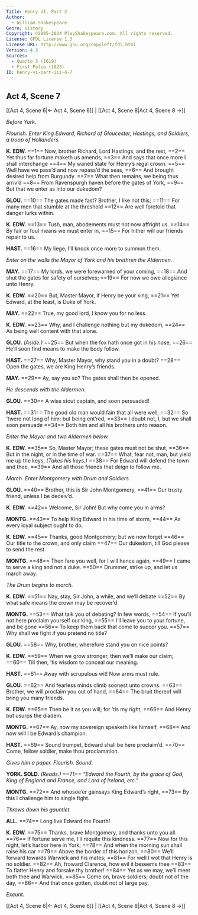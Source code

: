 ```yaml
---
Title: Henry VI, Part 3
Author: 
  - William Shakespeare
Genre: History
Copyright: ©2005-2024 PlayShakespeare.com. All rights reserved.
License: GFDL License 1.3
License URL: http://www.gnu.org/copyleft/fdl.html
Version: 4.3
Sources:
  - Quarto 3 (1619)
  - First Folio (1623)
ID: henry-vi-part-iii-4-7
---
```


## Act 4, Scene 7
[[Act 4, Scene 6|← Act 4, Scene 6]] | [[Act 4, Scene 8|Act 4, Scene 8 →]]

*Before York.*

*Flourish. Enter King Edward, Richard of Gloucester, Hastings, and Soldiers, a troop of Hollanders.*

**K. EDW.**
==1== Now, brother Richard, Lord Hastings, and the rest,
==2== Yet thus far fortune maketh us amends,
==3== And says that once more I shall interchange
==4== My waned state for Henry’s regal crown.
==5== Well have we pass’d and now repass’d the seas,
==6== And brought desired help from Burgundy.
==7== What then remains, we being thus arriv’d
==8== From Ravenspurgh haven before the gates of York,
==9== But that we enter as into our dukedom?

**GLOU.**
==10== The gates made fast? Brother, I like not this;
==11== For many men that stumble at the threshold
==12== Are well foretold that danger lurks within.

**K. EDW.**
==13== Tush, man, abodements must not now affright us.
==14== By fair or foul means we must enter in,
==15== For hither will our friends repair to us.

**HAST.**
==16== My liege, I’ll knock once more to summon them.

*Enter on the walls the Mayor of York and his brethren the Aldermen.*

**MAY.**
==17== My lords, we were forewarned of your coming,
==18== And shut the gates for safety of ourselves;
==19== For now we owe allegiance unto Henry.

**K. EDW.**
==20== But, Master Mayor, if Henry be your king,
==21== Yet Edward, at the least, is Duke of York.

**MAY.**
==22== True, my good lord, I know you for no less.

**K. EDW.**
==23== Why, and I challenge nothing but my dukedom,
==24== As being well content with that alone.

**GLOU.**
*(Aside.)*
==25== But when the fox hath once got in his nose,
==26== He’ll soon find means to make the body follow.

**HAST.**
==27== Why, Master Mayor, why stand you in a doubt?
==28== Open the gates, we are King Henry’s friends.

**MAY.**
==29== Ay, say you so? The gates shall then be opened.

*He descends with the Aldermen.*

**GLOU.**
==30== A wise stout captain, and soon persuaded!

**HAST.**
==31== The good old man would fain that all were well,
==32== So ’twere not long of him; but being ent’red,
==33== I doubt not, I, but we shall soon persuade
==34== Both him and all his brothers unto reason.

*Enter the Mayor and two Aldermen below.*

**K. EDW.**
==35== So, Master Mayor; these gates must not be shut,
==36== But in the night, or in the time of war.
==37== What, fear not, man, but yield me up the keys,
*(Takes his keys.)*
==38== For Edward will defend the town and thee,
==39== And all those friends that deign to follow me.

*March. Enter Montgomery with Drum and Soldiers.*

**GLOU.**
==40== Brother, this is Sir John Montgomery,
==41== Our trusty friend, unless I be deceiv’d.

**K. EDW.**
==42== Welcome, Sir John! But why come you in arms?

**MONTG.**
==43== To help King Edward in his time of storm,
==44== As every loyal subject ought to do.

**K. EDW.**
==45== Thanks, good Montgomery; but we now forget
==46== Our title to the crown, and only claim
==47== Our dukedom, till God please to send the rest.

**MONTG.**
==48== Then fare you well, for I will hence again,
==49== I came to serve a king and not a duke.
==50== Drummer, strike up, and let us march away.

*The Drum begins to march.*

**K. EDW.**
==51== Nay, stay, Sir John, a while, and we’ll debate
==52== By what safe means the crown may be recover’d.

**MONTG.**
==53== What talk you of debating? In few words,
==54== If you’ll not here proclaim yourself our king,
==55== I’ll leave you to your fortune, and be gone
==56== To keep them back that come to succor you.
==57== Why shall we fight if you pretend no title?

**GLOU.**
==58== Why, brother, wherefore stand you on nice points?

**K. EDW.**
==59== When we grow stronger, then we’ll make our claim;
==60== Till then, ’tis wisdom to conceal our meaning.

**HAST.**
==61== Away with scrupulous wit! Now arms must rule.

**GLOU.**
==62== And fearless minds climb soonest unto crowns.
==63== Brother, we will proclaim you out of hand,
==64== The bruit thereof will bring you many friends.

**K. EDW.**
==65== Then be it as you will; for ’tis my right,
==66== And Henry but usurps the diadem.

**MONTG.**
==67== Ay, now my sovereign speaketh like himself,
==68== And now will I be Edward’s champion.

**HAST.**
==69== Sound trumpet, Edward shall be here proclaim’d.
==70== Come, fellow soldier, make thou proclamation.

*Gives him a paper. Flourish. Sound.*

**YORK. SOLD.**
*(Reads.)*
==71== *“Edward the Fourth, by the grace of God, King of England and France, and Lord of Ireland, etc.”*

**MONTG.**
==72== And whosoe’er gainsays King Edward’s right,
==73== By this I challenge him to single fight.

*Throws down his gauntlet.*

**ALL.**
==74== Long live Edward the Fourth!

**K. EDW.**
==75== Thanks, brave Montgomery, and thanks unto you all.
==76== If fortune serve me, I’ll requite this kindness.
==77== Now for this night, let’s harbor here in York;
==78== And when the morning sun shall raise his car
==79== Above the border of this horizon,
==80== We’ll forward towards Warwick and his mates;
==81== For well I wot that Henry is no soldier.
==82== Ah, froward Clarence, how evil it beseems thee
==83== To flatter Henry and forsake thy brother!
==84== Yet as we may, we’ll meet both thee and Warwick.
==85== Come on, brave soldiers; doubt not of the day,
==86== And that once gotten, doubt not of large pay.

*Exeunt.*

[[Act 4, Scene 6|← Act 4, Scene 6]] | [[Act 4, Scene 8|Act 4, Scene 8 →]]